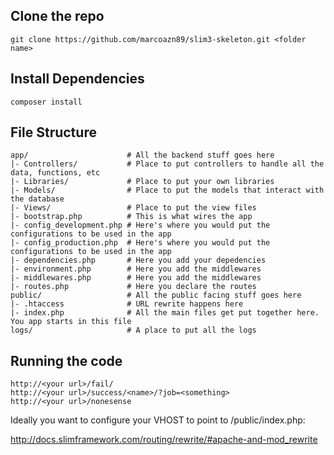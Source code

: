 Clone the repo
--------------------

    git clone https://github.com/marcoazn89/slim3-skeleton.git <folder name>

Install Dependencies
--------------------

    composer install

File Structure
--------------------
```
app/                      # All the backend stuff goes here
|- Controllers/           # Place to put controllers to handle all the data, functions, etc
|- Libraries/             # Place to put your own libraries
|- Models/                # Place to put the models that interact with the database
|- Views/                 # Place to put the view files
|- bootstrap.php          # This is what wires the app
|- config_development.php # Here's where you would put the configurations to be used in the app
|- config_production.php  # Here's where you would put the configurations to be used in the app
|- dependencies.php       # Here you add your depedencies
|- environment.php        # Here you add the middlewares
|- middlewares.php        # Here you add the middlewares
|- routes.php             # Here you declare the routes
public/                   # All the public facing stuff goes here
|- .htaccess              # URL rewrite happens here
|- index.php              # All the main files get put together here. You app starts in this file
logs/                     # A place to put all the logs
```

Running the code
--------------------
```
http://<your url>/fail/
http://<your url>/success/<name>/?job=<something>
http://<your url>/nonesense
```

Ideally you want to configure your VHOST to point to /public/index.php:

http://docs.slimframework.com/routing/rewrite/#apache-and-mod_rewrite
